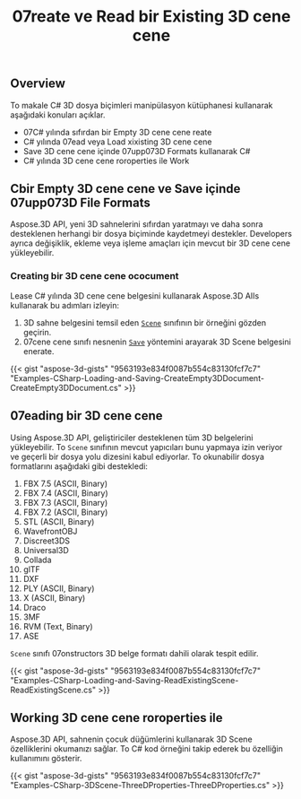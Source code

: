 ﻿---
title: 07reate ve Read bir Existing 3D cene cene
type: docs
weight: 10
url: /tr/net/create-and-read-an-existing-3d-scene/
description: Aspose.3D API, yeni 3D sahnelerini sıfırdan yaratmayı ve daha sonra desteklenen herhangi bir dosya biçiminde kaydetmeyi destekler. Developers ayrıca değişiklik, ekleme veya işleme amaçları için mevcut bir 3D cene cene yükleyebilir.
---
## **Overview**
To makale C# 3D dosya biçimleri manipülasyon kütüphanesi kullanarak aşağıdaki konuları açıklar.
- 07C# yılında sıfırdan bir Empty 3D cene cene reate
- C# yılında 07ead veya Load xixisting 3D cene cene
- Save 3D cene cene içinde 07upp073D Formats kullanarak C#
- C# yılında 3D cene cene roroperties ile Work

## **Cbir Empty 3D cene cene ve Save içinde 07upp073D File Formats**
Aspose.3D API, yeni 3D sahnelerini sıfırdan yaratmayı ve daha sonra desteklenen herhangi bir dosya biçiminde kaydetmeyi destekler. Developers ayrıca değişiklik, ekleme veya işleme amaçları için mevcut bir 3D cene cene yükleyebilir.

### **Creating bir 3D cene cene ococument**
Lease C# yılında 3D cene cene belgesini kullanarak Aspose.3D AIIs kullanarak bu adımları izleyin:

1. 3D sahne belgesini temsil eden [`Scene`](https://reference.aspose.com/3d/net/aspose.threed/scene) sınıfının bir örneğini gözden geçirin.
1. 07cene cene sınıfı nesnenin [`Save`](https://reference.aspose.com/3d/net/aspose.threed/scene/methods/save) yöntemini arayarak 3D Scene belgesini enerate.

{{< gist "aspose-3d-gists" "9563193e834f0087b554c83130fcf7c7" "Examples-CSharp-Loading-and-Saving-CreateEmpty3DDocument-CreateEmpty3DDocument.cs" >}}

## **07eading bir 3D cene cene**
Using Aspose.3D API, geliştiriciler desteklenen tüm 3D belgelerini yükleyebilir. To `Scene` sınıfının mevcut yapıcıları bunu yapmaya izin veriyor ve geçerli bir dosya yolu dizesini kabul ediyorlar. To okunabilir dosya formatlarını aşağıdaki gibi destekledi:

1. FBX 7.5 (ASCII, Binary)
1. FBX 7.4 (ASCII, Binary)
1. FBX 7.3 (ASCII, Binary)
1. FBX 7.2 (ASCII, Binary)
1. STL (ASCII, Binary)
1. WavefrontOBJ
1. Discreet3DS
1. Universal3D
1. Collada
1. glTF
1. DXF
1. PLY (ASCII, Binary)
1. X (ASCII, Binary)
1. Draco
1. 3MF
1. RVM (Text, Binary)
1. ASE

`Scene` sınıfı 07onstructors 3D belge formatı dahili olarak tespit edilir.

{{< gist "aspose-3d-gists" "9563193e834f0087b554c83130fcf7c7" "Examples-CSharp-Loading-and-Saving-ReadExistingScene-ReadExistingScene.cs" >}}

## **Working 3D cene cene roroperties ile**
Aspose.3D API, sahnenin çocuk düğümlerini kullanarak 3D Scene özelliklerini okumanızı sağlar. To C# kod örneğini takip ederek bu özelliğin kullanımını gösterir.

{{< gist "aspose-3d-gists" "9563193e834f0087b554c83130fcf7c7" "Examples-CSharp-3DScene-ThreeDProperties-ThreeDProperties.cs" >}}

